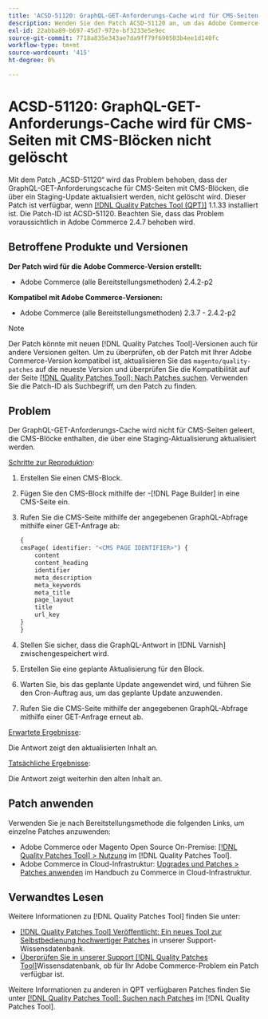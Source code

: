 ```yaml
---
title: 'ACSD-51120: GraphQL-GET-Anforderungs-Cache wird für CMS-Seiten mit CMS-Blöcken nicht gelöscht'
description: Wenden Sie den Patch ACSD-51120 an, um das Adobe Commerce-Problem zu beheben, bei dem der GraphQL-GET-Anforderungs-Cache für CMS-Seiten, die CMS-Blöcke enthalten, nicht gelöscht wird.
exl-id: 22abba89-b697-45d7-972e-bf3233e5e9ec
source-git-commit: 7718a835e343ae7da9ff79f690503b4ee1d140fc
workflow-type: tm+mt
source-wordcount: '415'
ht-degree: 0%

---
```


# ACSD-51120: GraphQL-GET-Anforderungs-Cache wird für CMS-Seiten mit CMS-Blöcken nicht gelöscht

Mit dem Patch „ACSD-51120“ wird das Problem behoben, dass der GraphQL-GET-Anforderungscache für CMS-Seiten mit CMS-Blöcken, die über ein Staging-Update aktualisiert werden, nicht gelöscht wird. Dieser Patch ist verfügbar, wenn [[!DNL Quality Patches Tool (QPT)]](/help/announcements/adobe-commerce-announcements/magento-quality-patches-released-new-tool-to-self-serve-quality-patches.md) 1.1.33 installiert ist. Die Patch-ID ist ACSD-51120. Beachten Sie, dass das Problem voraussichtlich in Adobe Commerce 2.4.7 behoben wird.

## Betroffene Produkte und Versionen

**Der Patch wird für die Adobe Commerce-Version erstellt:**

* Adobe Commerce (alle Bereitstellungsmethoden) 2.4.2-p2

**Kompatibel mit Adobe Commerce-Versionen:**

* Adobe Commerce (alle Bereitstellungsmethoden) 2.3.7 - 2.4.2-p2

>[!NOTE]
>
>Der Patch könnte mit neuen [!DNL Quality Patches Tool]-Versionen auch für andere Versionen gelten. Um zu überprüfen, ob der Patch mit Ihrer Adobe Commerce-Version kompatibel ist, aktualisieren Sie das `magento/quality-patches` auf die neueste Version und überprüfen Sie die Kompatibilität auf der Seite [[!DNL Quality Patches Tool]: Nach Patches suchen](https://experienceleague.adobe.com/tools/commerce-quality-patches/index.html?lang=de). Verwenden Sie die Patch-ID als Suchbegriff, um den Patch zu finden.

## Problem

Der GraphQL-GET-Anforderungs-Cache wird nicht für CMS-Seiten geleert, die CMS-Blöcke enthalten, die über eine Staging-Aktualisierung aktualisiert werden.

<u>Schritte zur Reproduktion</u>:

1. Erstellen Sie einen CMS-Block.
1. Fügen Sie den CMS-Block mithilfe der -[!DNL Page Builder] in eine CMS-Seite ein.
1. Rufen Sie die CMS-Seite mithilfe der angegebenen GraphQL-Abfrage mithilfe einer GET-Anfrage ab:

   ```GraphQL
   {
   cmsPage( identifier: "<CMS PAGE IDENTIFIER>") {
       content
       content_heading
       identifier
       meta_description
       meta_keywords
       meta_title
       page_layout
       title
       url_key
   }
   }
   ```

1. Stellen Sie sicher, dass die GraphQL-Antwort in [!DNL Varnish] zwischengespeichert wird.
1. Erstellen Sie eine geplante Aktualisierung für den Block.
1. Warten Sie, bis das geplante Update angewendet wird, und führen Sie den Cron-Auftrag aus, um das geplante Update anzuwenden.
1. Rufen Sie die CMS-Seite mithilfe der angegebenen GraphQL-Abfrage mithilfe einer GET-Anfrage erneut ab.

<u>Erwartete Ergebnisse</u>:

Die Antwort zeigt den aktualisierten Inhalt an.

<u>Tatsächliche Ergebnisse</u>:

Die Antwort zeigt weiterhin den alten Inhalt an.

## Patch anwenden

Verwenden Sie je nach Bereitstellungsmethode die folgenden Links, um einzelne Patches anzuwenden:

* Adobe Commerce oder Magento Open Source On-Premise: [[!DNL Quality Patches Tool] > Nutzung](https://experienceleague.adobe.com/docs/commerce-operations/tools/quality-patches-tool/usage.html?lang=de) im [!DNL Quality Patches Tool].
* Adobe Commerce in Cloud-Infrastruktur: [Upgrades und Patches > Patches anwenden](https://experienceleague.adobe.com/docs/commerce-cloud-service/user-guide/develop/upgrade/apply-patches.html?lang=de) im Handbuch zu Commerce in Cloud-Infrastruktur.


## Verwandtes Lesen

Weitere Informationen zu [!DNL Quality Patches Tool] finden Sie unter:

* [[!DNL Quality Patches Tool] Veröffentlicht: Ein neues Tool zur Selbstbedienung hochwertiger Patches](/help/announcements/adobe-commerce-announcements/magento-quality-patches-released-new-tool-to-self-serve-quality-patches.md) in unserer Support-Wissensdatenbank.
* [Überprüfen Sie in unserer Support [!DNL Quality Patches Tool]](/help/support-tools/patches-available-in-qpt-tool/check-patch-for-magento-issue-with-magento-quality-patches.md)Wissensdatenbank, ob für Ihr Adobe Commerce-Problem ein Patch verfügbar ist.

Weitere Informationen zu anderen in QPT verfügbaren Patches finden Sie unter [[!DNL Quality Patches Tool]: Suchen nach Patches](https://experienceleague.adobe.com/tools/commerce-quality-patches/index.html?lang=de) im [!DNL Quality Patches Tool].
